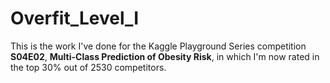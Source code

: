 # Overfit_Level_I
This is the work I've done for the Kaggle Playground Series competition **S04E02**, **Multi-Class Prediction of Obesity Risk**, in which I'm now rated in the top 30% out of 2530 competitors.
